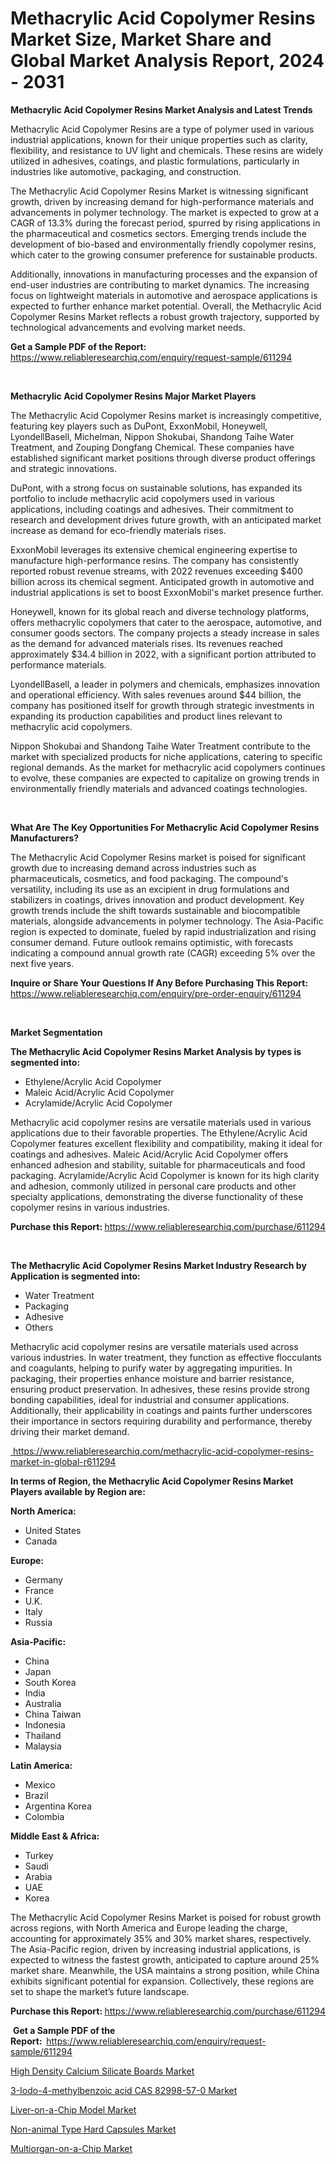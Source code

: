 <p><h1>Methacrylic Acid Copolymer Resins Market Size, Market Share and Global Market Analysis Report, 2024 - 2031</h1></p><p><strong>Methacrylic Acid Copolymer Resins Market Analysis and Latest Trends</strong></p>
<p><p>Methacrylic Acid Copolymer Resins are a type of polymer used in various industrial applications, known for their unique properties such as clarity, flexibility, and resistance to UV light and chemicals. These resins are widely utilized in adhesives, coatings, and plastic formulations, particularly in industries like automotive, packaging, and construction. </p><p>The Methacrylic Acid Copolymer Resins Market is witnessing significant growth, driven by increasing demand for high-performance materials and advancements in polymer technology. The market is expected to grow at a CAGR of 13.3% during the forecast period, spurred by rising applications in the pharmaceutical and cosmetics sectors. Emerging trends include the development of bio-based and environmentally friendly copolymer resins, which cater to the growing consumer preference for sustainable products.</p><p>Additionally, innovations in manufacturing processes and the expansion of end-user industries are contributing to market dynamics. The increasing focus on lightweight materials in automotive and aerospace applications is expected to further enhance market potential. Overall, the Methacrylic Acid Copolymer Resins Market reflects a robust growth trajectory, supported by technological advancements and evolving market needs.</p></p>
<p><strong>Get a Sample PDF of the Report:&nbsp;</strong> <a href="https://www.reliableresearchiq.com/enquiry/request-sample/611294?utm_campaign=1461&utm_medium=2&utm_source=Github&utm_content=ia&utm_term=12102024&utm_id=methacrylic-acid-copolymer-resins">https://www.reliableresearchiq.com/enquiry/request-sample/611294</a></p>
<p>&nbsp;</p>
<p><strong>Methacrylic Acid Copolymer Resins Major Market Players</strong></p>
<p><p>The Methacrylic Acid Copolymer Resins market is increasingly competitive, featuring key players such as DuPont, ExxonMobil, Honeywell, LyondellBasell, Michelman, Nippon Shokubai, Shandong Taihe Water Treatment, and Zouping Dongfang Chemical. These companies have established significant market positions through diverse product offerings and strategic innovations.</p><p>DuPont, with a strong focus on sustainable solutions, has expanded its portfolio to include methacrylic acid copolymers used in various applications, including coatings and adhesives. Their commitment to research and development drives future growth, with an anticipated market increase as demand for eco-friendly materials rises.</p><p>ExxonMobil leverages its extensive chemical engineering expertise to manufacture high-performance resins. The company has consistently reported robust revenue streams, with 2022 revenues exceeding $400 billion across its chemical segment. Anticipated growth in automotive and industrial applications is set to boost ExxonMobil's market presence further.</p><p>Honeywell, known for its global reach and diverse technology platforms, offers methacrylic copolymers that cater to the aerospace, automotive, and consumer goods sectors. The company projects a steady increase in sales as the demand for advanced materials rises. Its revenues reached approximately $34.4 billion in 2022, with a significant portion attributed to performance materials.</p><p>LyondellBasell, a leader in polymers and chemicals, emphasizes innovation and operational efficiency. With sales revenues around $44 billion, the company has positioned itself for growth through strategic investments in expanding its production capabilities and product lines relevant to methacrylic acid copolymers.</p><p>Nippon Shokubai and Shandong Taihe Water Treatment contribute to the market with specialized products for niche applications, catering to specific regional demands. As the market for methacrylic acid copolymers continues to evolve, these companies are expected to capitalize on growing trends in environmentally friendly materials and advanced coatings technologies.</p></p>
<p>&nbsp;</p>
<p><strong>What Are The Key Opportunities For Methacrylic Acid Copolymer Resins Manufacturers?</strong></p>
<p><p>The Methacrylic Acid Copolymer Resins market is poised for significant growth due to increasing demand across industries such as pharmaceuticals, cosmetics, and food packaging. The compound's versatility, including its use as an excipient in drug formulations and stabilizers in coatings, drives innovation and product development. Key growth trends include the shift towards sustainable and biocompatible materials, alongside advancements in polymer technology. The Asia-Pacific region is expected to dominate, fueled by rapid industrialization and rising consumer demand. Future outlook remains optimistic, with forecasts indicating a compound annual growth rate (CAGR) exceeding 5% over the next five years.</p></p>
<p><strong>Inquire or Share Your Questions If Any Before Purchasing This Report:</strong> <a href="https://www.reliableresearchiq.com/enquiry/pre-order-enquiry/611294?utm_campaign=1461&utm_medium=2&utm_source=Github&utm_content=ia&utm_term=12102024&utm_id=methacrylic-acid-copolymer-resins">https://www.reliableresearchiq.com/enquiry/pre-order-enquiry/611294</a></p>
<p>&nbsp;</p>
<p><strong>Market Segmentation</strong></p>
<p><strong>The Methacrylic Acid Copolymer Resins Market Analysis by types is segmented into:</strong></p>
<p><ul><li>Ethylene/Acrylic Acid Copolymer</li><li>Maleic Acid/Acrylic Acid Copolymer</li><li>Acrylamide/Acrylic Acid Copolymer</li></ul></p>
<p><p>Methacrylic acid copolymer resins are versatile materials used in various applications due to their favorable properties. The Ethylene/Acrylic Acid Copolymer features excellent flexibility and compatibility, making it ideal for coatings and adhesives. Maleic Acid/Acrylic Acid Copolymer offers enhanced adhesion and stability, suitable for pharmaceuticals and food packaging. Acrylamide/Acrylic Acid Copolymer is known for its high clarity and adhesion, commonly utilized in personal care products and other specialty applications, demonstrating the diverse functionality of these copolymer resins in various industries.</p></p>
<p><strong>Purchase this Report:&nbsp;</strong><a href="https://www.reliableresearchiq.com/purchase/611294?utm_campaign=1461&utm_medium=2&utm_source=Github&utm_content=ia&utm_term=12102024&utm_id=methacrylic-acid-copolymer-resins">https://www.reliableresearchiq.com/purchase/611294</a></p>
<p>&nbsp;</p>
<p><strong>The Methacrylic Acid Copolymer Resins Market Industry Research by Application is segmented into:</strong></p>
<p><ul><li>Water Treatment</li><li>Packaging</li><li>Adhesive</li><li>Others</li></ul></p>
<p><p>Methacrylic acid copolymer resins are versatile materials used across various industries. In water treatment, they function as effective flocculants and coagulants, helping to purify water by aggregating impurities. In packaging, their properties enhance moisture and barrier resistance, ensuring product preservation. In adhesives, these resins provide strong bonding capabilities, ideal for industrial and consumer applications. Additionally, their applicability in coatings and paints further underscores their importance in sectors requiring durability and performance, thereby driving their market demand.</p></p>
<p><a href="https://www.reliableresearchiq.com/methacrylic-acid-copolymer-resins-market-in-global-r611294?utm_campaign=1461&utm_medium=2&utm_source=Github&utm_content=ia&utm_term=12102024&utm_id=methacrylic-acid-copolymer-resins">&nbsp;https://www.reliableresearchiq.com/methacrylic-acid-copolymer-resins-market-in-global-r611294</a></p>
<p><strong>In terms of Region, the Methacrylic Acid Copolymer Resins Market Players available by Region are:</strong></p>
<p>
    <p> <strong> North America: </strong>
        <ul>
            <li>United States</li>
            <li>Canada</li>
        </ul>
        </p> 
    <p> <strong> Europe: </strong>
        <ul>
            <li>Germany</li>
            <li>France</li>
            <li>U.K.</li>
            <li>Italy</li>
            <li>Russia</li>
        </ul>
        </p> 
    <p> <strong> Asia-Pacific: </strong>
        <ul>
            <li>China</li>
            <li>Japan</li>
            <li>South Korea</li>
            <li>India</li>
            <li>Australia</li>
            <li>China Taiwan</li>
            <li>Indonesia</li>
            <li>Thailand</li>
            <li>Malaysia</li>
        </ul>
        </p> 
    <p> <strong> Latin America: </strong>
        <ul>
            <li>Mexico</li>
            <li>Brazil</li>
            <li>Argentina Korea</li>
            <li>Colombia</li>
        </ul>
        </p> 
    <p> <strong> Middle East & Africa: </strong>
        <ul>
            <li>Turkey</li>
            <li>Saudi</li>
            <li>Arabia</li>
            <li>UAE</li>
            <li>Korea</li>
        </ul>
    </p>
    </p>
<p><p>The Methacrylic Acid Copolymer Resins Market is poised for robust growth across regions, with North America and Europe leading the charge, accounting for approximately 35% and 30% market shares, respectively. The Asia-Pacific region, driven by increasing industrial applications, is expected to witness the fastest growth, anticipated to capture around 25% market share. Meanwhile, the USA maintains a strong position, while China exhibits significant potential for expansion. Collectively, these regions are set to shape the market’s future landscape.</p></p>
<p><strong>Purchase this Report: </strong><a href="https://www.reliableresearchiq.com/purchase/611294?utm_campaign=1461&utm_medium=2&utm_source=Github&utm_content=ia&utm_term=12102024&utm_id=methacrylic-acid-copolymer-resins">https://www.reliableresearchiq.com/purchase/611294</a></p>
<p>&nbsp;<strong>Get a Sample PDF of the Report:&nbsp;&nbsp;</strong><a href="https://www.reliableresearchiq.com/enquiry/request-sample/611294?utm_campaign=1461&utm_medium=2&utm_source=Github&utm_content=ia&utm_term=12102024&utm_id=methacrylic-acid-copolymer-resins">https://www.reliableresearchiq.com/enquiry/request-sample/611294</a></p>
<p><strong></strong></p>
<p><p><a href="https://www.linkedin.com/pulse/high-density-calcium-silicate-boards-market-dynamics-application-amv4c?utm_campaign=1461&utm_medium=2&utm_source=Github&utm_content=ia&utm_term=12102024&utm_id=methacrylic-acid-copolymer-resins">High Density Calcium Silicate Boards Market</a></p><p><a href="https://github.com/shantaev7par/Market-Research-Report-List-1/blob/main/3-iodo-4-methylbenzoic-acid-cas-82998-57-0-market.md?utm_campaign=1461&utm_medium=2&utm_source=Github&utm_content=ia&utm_term=12102024&utm_id=methacrylic-acid-copolymer-resins">3-Iodo-4-methylbenzoic acid CAS 82998-57-0 Market</a></p><p><a href="https://www.linkedin.com/pulse/liver-on-a-chip-model-market-share-analysis-growth-trends-0y6se?utm_campaign=1461&utm_medium=2&utm_source=Github&utm_content=ia&utm_term=12102024&utm_id=methacrylic-acid-copolymer-resins">Liver-on-a-Chip Model Market</a></p><p><a href="https://github.com/delmasportse2/Market-Research-Report-List-1/blob/main/non-animal-type-hard-capsules-market.md?utm_campaign=1461&utm_medium=2&utm_source=Github&utm_content=ia&utm_term=12102024&utm_id=methacrylic-acid-copolymer-resins">Non-animal Type Hard Capsules Market</a></p><p><a href="https://www.linkedin.com/pulse/global-multiorgan-on-a-chip-market-exploring-share-trends-adaxc?utm_campaign=1461&utm_medium=2&utm_source=Github&utm_content=ia&utm_term=12102024&utm_id=methacrylic-acid-copolymer-resins">Multiorgan-on-a-Chip Market</a></p></p>